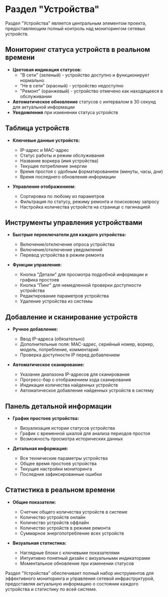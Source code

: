 # Раздел "Устройства"

Раздел "Устройства" является центральным элементом проекта, предоставляющим полный контроль над мониторингом сетевых устройств.

## Мониторинг статуса устройств в реальном времени

- **Цветовая индикация статусов:**
  - "В сети" (зеленый) - устройство доступно и функционирует нормально
  - "Не в сети" (красный) - устройство недоступно
  - "Ремонт" (оранжевый) - устройство отмечено как находящееся в обслуживании
- **Автоматическое обновление** статусов с интервалом в 30 секунд для актуальной информации
- **Уведомления** при изменении статуса устройств

## Таблица устройств

- **Ключевые данные устройств:**
  - IP-адрес и MAC-адрес
  - Статус работы и режим обслуживания
  - Название воркера (имя устройства)
  - Текущее потребление энергии
  - Время простоя с удобным форматированием (минуты, часы, дни)
  - Время последнего обновления информации

- **Управление отображением:**
  - Сортировка по любому из параметров
  - Фильтрация по статусу, режиму ремонта и поисковому запросу
  - Настройка количества устройств на странице с пагинацией

## Инструменты управления устройствами

- **Быстрые переключатели для каждого устройства:**
  - Включение/отключение опроса устройства
  - Включение/отключение уведомлений
  - Перевод устройства в режим ремонта

- **Функции управления:**
  - Кнопка "Детали" для просмотра подробной информации и графика простоев
  - Кнопка "Пинг" для немедленной проверки доступности устройства
  - Редактирование параметров устройства
  - Удаление устройства из системы

## Добавление и сканирование устройств

- **Ручное добавление:**
  - Ввод IP-адреса (обязательно)
  - Дополнительные поля: MAC-адрес, серийный номер, воркер, модель, потребление, комментарий
  - Проверка доступности IP перед добавлением

- **Автоматическое сканирование:**
  - Указание диапазона IP-адресов для сканирования
  - Прогресс-бар с отображением хода сканирования
  - Индикация количества найденных устройств
  - Автоматическое добавление найденных устройств в систему

## Панель детальной информации

- **График простоев устройства:**
  - Визуализация истории статусов устройства
  - График с временной шкалой для анализа периодов простоя
  - Возможность просмотра исторических данных

- **Детальная информация:**
  - Все технические параметры устройства
  - Общее время простоев устройства
  - Текущие настройки мониторинга
  - Последние зафиксированные ошибки

## Статистика в реальном времени

- **Общие показатели:**
  - Счетчик общего количества устройств в системе
  - Количество устройств онлайн
  - Количество устройств оффлайн
  - Количество устройств в режиме ремонта
  - Суммарное энергопотребление всех устройств

- **Визуальная статистика:**
  - Наглядные блоки с ключевыми показателями
  - Интуитивно понятный дизайн с визуальными индикаторами
  - Моментальное обновление при изменении статусов

Раздел "Устройства" обеспечивает полный набор инструментов для эффективного мониторинга и управления сетевой инфраструктурой, предоставляя актуальную информацию о состоянии каждого устройства и статистику по всей системе. 